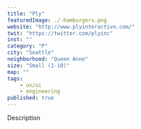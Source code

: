 ```yaml
---
title: "Ply"
featuredImage: ./-hamburgers.png
website: "http://www.plyinteractive.com/"
twit: "https://twitter.com/plyinc"
inst: ""
category: "P"
city: "Seattle"
neighborhood: "Queen Anne"
size: "Small (1-10)"
map: ""
tags:
    - ux/ui
    - engineering
published: true
---
```


Description

